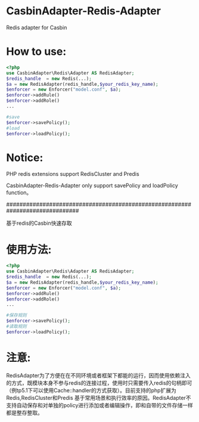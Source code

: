 # CasbinAdapter-Redis-Adapter

Redis adapter for Casbin

# How to use:

```php
<?php
use CasbinAdapter\Redis\Adapter AS RedisAdapter;
$redis_handle  = new Redis(...);
$a = new RedisAdapter(redis_handle,$your_redis_key_name);
$enforcer = new Enforcer("model.conf", $a);
$enforcer->addRule()
$enforcer->addRole()
...

#save
$enforcer->savePolicy();
#load
$enforcer->loadPolicy();
```

# Notice:
PHP redis extensions support RedisCluster and Predis

CasbinAdapter-Redis-Adapter only support savePolicy and loadPolicy function。



##############################################################################

基于redis的Casbin快速存取

# 使用方法:

```php
<?php
use CasbinAdapter\Redis\Adapter AS RedisAdapter;
$redis_handle  = new Redis(...);
$a = new RedisAdapter(redis_handle,$your_redis_key_name);
$enforcer = new Enforcer("model.conf", $a);
$enforcer->addRule()
$enforcer->addRole()
...

#保存规则
$enforcer->savePolicy();
#读取规则
$enforcer->loadPolicy();
```

# 注意:

RedisAdapter为了方便在在不同环境或者框架下都能的运行，因而使用依赖注入的方式，既模块本身不参与redis的连接过程，使用时只需要传入redis的句柄即可（例tp5.1下可以使用Cache::handler的方式获取）。目前支持的php扩展为Redis,RedisCluster和Predis
基于常用场景和执行效率的原因。RedisAdapter不支持自动保存和对单独的policy进行添加或者编辑操作，即和自带的文件存储一样都是整存整取。
